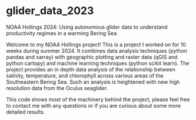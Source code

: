 # glider_data_2023
NOAA Hollings 2024: Using autonomous glider data to understand productivity regimes in a warming Bering Sea

Welcome to my NOAA Hollings project! This is a project I worked on for 10 weeks during summer 2024. It combines data analysis techniques (python pandas and xarray) with geographic plotting and raster data (qGIS and python cartopy) and machine learning techniques (python scikit learn). The project provides an in depth data analysis of the relationship between salinity, temperature, and chlorophyll across various areas of the Southeastern Bering Sea. Such an analysis is heightened with new high resolution data from the Oculus seaglider. 

This code shows most of the machinery behind the project, please feel free to contact me with any questions or if you are curious about some more detailed results. 
